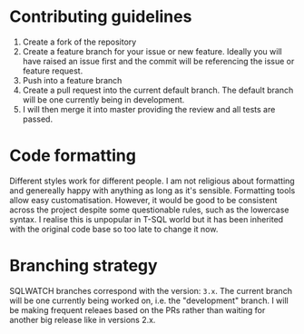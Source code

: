 # Contributing guidelines

1. Create a fork of the repository
1. Create a feature branch for your issue or new feature. Ideally you will have raised an issue first and the commit will be referencing the issue or feature request.
1. Push into a feature branch
1. Create a pull request into the current default branch. The default branch will be one currently being in development.
1. I will then merge it into master providing the review and all tests are passed.

# Code formatting
Different styles work for different people. I am not religious about formatting and genereally happy with anything as long as it's sensible. Formatting tools allow easy customatisation. However, it would be good to be consistent across the project despite some questionable rules, such as the lowercase syntax. I realise this is unpopular in T-SQL world but it has been inherited with the original code base so too late to change it now.

# Branching strategy
SQLWATCH branches correspond with the version: `3.x`. The current branch will be one currently being worked on, i.e. the "development" branch. I will be making frequent releaes based on the PRs rather than waiting for another big release like in versions 2.x. 
